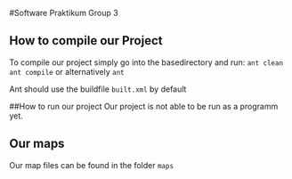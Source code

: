 #Software Praktikum Group 3
## How to compile our Project
To compile our project simply go into the basedirectory and run:
`ant clean`
`ant compile` or alternatively `ant`

Ant should use the buildfile `built.xml` by default

##How to run our project
Our project is not able to be run as a programm yet.

## Our maps
Our map files can be found in the folder `maps`
